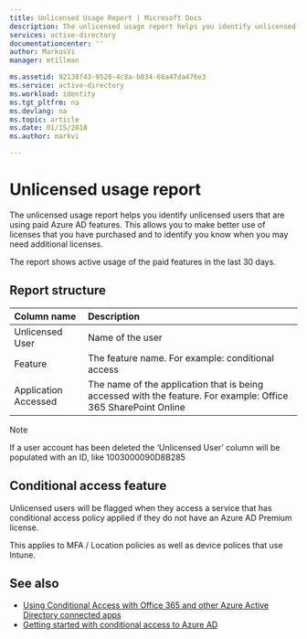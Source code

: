 ```yaml
---
title: Unlicensed Usage Report | Microsoft Docs
description: The unlicensed usage report helps you identify unlicensed users that are using paid Azure AD features.
services: active-directory
documentationcenter: ''
author: MarkusVi
manager: mtillman

ms.assetid: 92138f43-9528-4c8a-b834-66a47da476e3
ms.service: active-directory
ms.workload: identity
ms.tgt_pltfrm: na
ms.devlang: na
ms.topic: article
ms.date: 01/15/2018
ms.author: markvi

---
```

# Unlicensed usage report
The unlicensed usage report helps you identify unlicensed users that are using paid Azure AD features. This allows you to make better use of licenses that you have purchased and to identify you know when you may need additional licenses. 

The report shows active usage of the paid features in the last 30 days. 

## Report structure
| Column name | Description |
|:--- |:--- |
| Unlicensed User |Name of the user |
| Feature |The feature name. For example: conditional access |
| Application Accessed |The name of the application that is being accessed with the feature. For example: Office 365 SharePoint Online |

> [!NOTE]
> If a user account has been deleted the ‘Unlicensed User’ column will be populated with an ID, like 1003000090D8B285
> 
> 

## Conditional access feature
Unlicensed users will be flagged when they access a service that has conditional access policy applied if they do not have an Azure AD Premium license. 

This applies to MFA / Location policies as well as device polices that use Intune.

## See also
* [Using Conditional Access with Office 365 and other Azure Active Directory connected apps](active-directory-conditional-access-azure-portal.md)
* [Getting started with conditional access to Azure AD](active-directory-conditional-access-azure-portal-get-started.md) 


